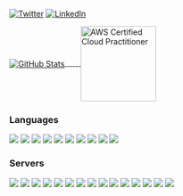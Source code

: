 <!--
Here are some ideas to get you started:

- 🔭 I’m currently working on ...
- 🌱 I’m currently learning ...
- 👯 I’m looking to collaborate on ...
- 🤔 I’m looking for help with ...
- 💬 Ask me about ...
- 📫 How to reach me: ...
- 😄 Pronouns: ...
- ⚡ Fun fact: ...
-->

<p align="left">    
	<a href="https://twitter.com/LewisSmallwood"><img src="https://img.shields.io/badge/Twitter--_.svg?style=social&logo=twitter" alt="Twitter"></a>
	<a href="https://www.linkedin.com/in/lewissmallwood/"><img src="https://img.shields.io/badge/LinkedIn--_.svg?style=social&logo=linkedin" alt="LinkedIn"></a>
</p>


<a href="https://github.com/LewisSmallwood">
  <img align="center" src="https://github-readme-stats.vercel.app/api?username=LewisSmallwood&show_icons=true&hide=issues&line_height=24&count_private=true&include_all_commits=true&text_color=000000&icon_color=cd2c65&bg_color=ffffff&border_color=000000&hide_rank=true&hide_title=true" alt="GitHub Stats" />
</a>

<a href="#">
<img src="data:image/png;base64,iVBORw0KGgoAAAANSUhEUgAAAAEAAAABCAQAAAC1HAwCAAAAC0lEQVR42mNkYAAAAAYAAjCB0C8AAAAASUVORK5CYII=">
<img src="data:image/png;base64,iVBORw0KGgoAAAANSUhEUgAAAAEAAAABCAQAAAC1HAwCAAAAC0lEQVR42mNkYAAAAAYAAjCB0C8AAAAASUVORK5CYII=">
<img src="data:image/png;base64,iVBORw0KGgoAAAANSUhEUgAAAAEAAAABCAQAAAC1HAwCAAAAC0lEQVR42mNkYAAAAAYAAjCB0C8AAAAASUVORK5CYII=">
<img src="data:image/png;base64,iVBORw0KGgoAAAANSUhEUgAAAAEAAAABCAQAAAC1HAwCAAAAC0lEQVR42mNkYAAAAAYAAjCB0C8AAAAASUVORK5CYII=">
<img src="data:image/png;base64,iVBORw0KGgoAAAANSUhEUgAAAAEAAAABCAQAAAC1HAwCAAAAC0lEQVR42mNkYAAAAAYAAjCB0C8AAAAASUVORK5CYII=">
</a>

<a href="https://www.credly.com/badges/76e6ee9a-546d-4423-a596-edb8ecfee818">
<img align="center" src="https://images.credly.com/images/68468004-5a85-4f3b-bc58-590773979486/AWS-CloudPractitioner-2020.png" alt="AWS Certified Cloud Practitioner" width="135" height="135" />
</a>


<h3 align="left">Languages</h3>

![](https://img.shields.io/static/v1?label=Code&message=C%23&color=brightgreen)
![](https://img.shields.io/badge/Code-ASP.NET%20Core-brightgreen)
![](https://img.shields.io/badge/Code-Node.js-brightgreen)
![](https://img.shields.io/badge/Code-Xamarin-brightgreen)
![](https://img.shields.io/badge/Code-Laravel%20PHP-brightgreen)
![](https://img.shields.io/badge/Code-Java-brightgreen)
![](https://img.shields.io/badge/Code-Python-brightgreen)
![](https://img.shields.io/badge/Code-JavaScript-brightgreen)
![](https://img.shields.io/badge/Code-HTML-brightgreen)
![](https://img.shields.io/badge/Code-CSS-brightgreen)

<!-- iOS, Android, Objective-C -->
<!-- General - Networking, Firewalls, Routing, Enterprise WiFi, GIS & Mapping, Integrations, Automation, etc. -->
<!-- IoT - C++, Arduino, Raspberry Pi, ESP, PIC, STM -->

### Servers
![](https://img.shields.io/badge/Tools-Hosting-informational)
![](https://img.shields.io/badge/Tools-Windows-informational)
![](https://img.shields.io/badge/Tools-Linux-informational)
![](https://img.shields.io/badge/Tools-NGINX-informational)
![](https://img.shields.io/badge/Tools-Apache-informational)
![](https://img.shields.io/badge/Tools-VMWare-informational)
![](https://img.shields.io/badge/Tools-CI/CD-informational)
![](https://img.shields.io/badge/Tools-Load_Balancing-informational)
![](https://img.shields.io/badge/Tools-AWS-informational)
![](https://img.shields.io/badge/Tools-Microsoft_Azure-informational)
![](https://img.shields.io/badge/Tools-Swagger-informational)
![](https://img.shields.io/badge/Tools-REST_APIs-informational)
![](https://img.shields.io/badge/Tools-DigitalOcean-informational)
![](https://img.shields.io/badge/Tools-Docker-informational)
![](https://img.shields.io/badge/Tools-Microservices-informational)
